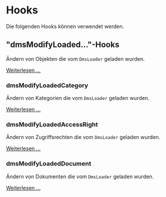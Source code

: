 # Hooks

Die folgenden Hooks können verwendet werden.

## "dmsModifyLoaded..."-Hooks

Ändern von Objekten die vom `DmsLoader` geladen wurden.

[Weiterlesen ...](dmsModifyLoadedHooks.md)

### dmsModifyLoadedCategory

Ändern von Kategorien die vom `DmsLoader` geladen wurden.

[Weiterlesen ...](dmsModifyLoadedHooks.md#dmsmodifyloadedcategory)

### dmsModifyLoadedAccessRight

Ändern von Zugriffsrechten die vom `DmsLoader` geladen wurden.

[Weiterlesen ...](dmsModifyLoadedHooks.md#dmsmodifyloadedaccessright)

### dmsModifyLoadedDocument

Ändern von Dokumenten die vom `DmsLoader` geladen wurden.

[Weiterlesen ...](dmsModifyLoadedHooks.md#dmsmodifyloadeddocument)